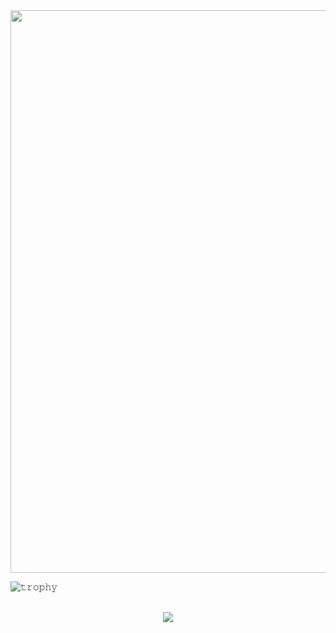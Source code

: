 <img src="https://i.giphy.com/media/v1.Y2lkPTc5MGI3NjExNjlqYzVka2l2c25yd3NwajhoOG1uZmpvaDJ2OTFuaWx2MGZtMXc2NSZlcD12MV9pbnRlcm5hbF9naWZfYnlfaWQmY3Q9Zw/coxQHKASG60HrHtvkt/giphy.gif" width="900"/>

<br/>


  ![𝚝𝚛𝚘𝚙𝚑𝚢](https://github-profile-trophy.vercel.app/?username=NIKKOGNG&column=9&margin-w=15&margin-h=15&no-bg=true&no-frame=true&theme=juicyfresh)

<p align="center">

<br/>
  
  <img align="center" src="https://github-readme-streak-stats.herokuapp.com/?user=NIKKOGNG&theme=dark&hide_border=true"/>
  
</p>
